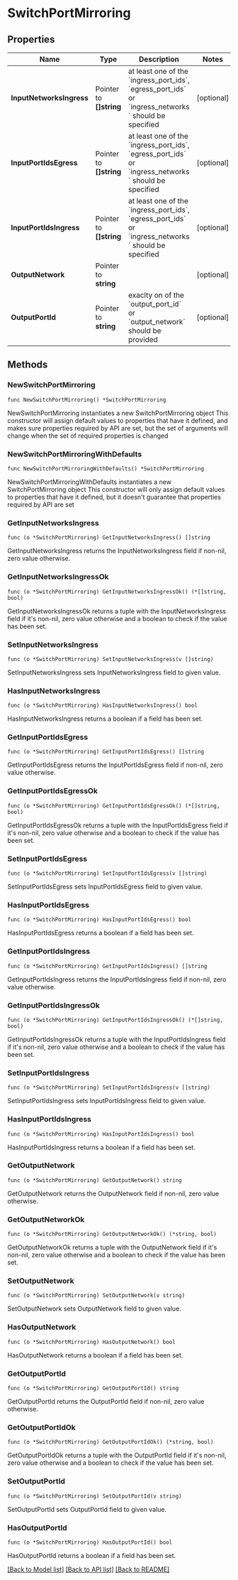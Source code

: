 # SwitchPortMirroring

## Properties

Name | Type | Description | Notes
------------ | ------------- | ------------- | -------------
**InputNetworksIngress** | Pointer to **[]string** | at least one of the &#x60;ingress_port_ids&#x60;, &#x60;egress_port_ids&#x60; or &#x60;ingress_networks &#x60; should be specified | [optional] 
**InputPortIdsEgress** | Pointer to **[]string** | at least one of the &#x60;ingress_port_ids&#x60;, &#x60;egress_port_ids&#x60; or &#x60;ingress_networks &#x60; should be specified | [optional] 
**InputPortIdsIngress** | Pointer to **[]string** | at least one of the &#x60;ingress_port_ids&#x60;, &#x60;egress_port_ids&#x60; or &#x60;ingress_networks &#x60; should be specified | [optional] 
**OutputNetwork** | Pointer to **string** |  | [optional] 
**OutputPortId** | Pointer to **string** | exaclty on of the &#x60;output_port_id&#x60; or &#x60;output_network&#x60; should be provided | [optional] 

## Methods

### NewSwitchPortMirroring

`func NewSwitchPortMirroring() *SwitchPortMirroring`

NewSwitchPortMirroring instantiates a new SwitchPortMirroring object
This constructor will assign default values to properties that have it defined,
and makes sure properties required by API are set, but the set of arguments
will change when the set of required properties is changed

### NewSwitchPortMirroringWithDefaults

`func NewSwitchPortMirroringWithDefaults() *SwitchPortMirroring`

NewSwitchPortMirroringWithDefaults instantiates a new SwitchPortMirroring object
This constructor will only assign default values to properties that have it defined,
but it doesn't guarantee that properties required by API are set

### GetInputNetworksIngress

`func (o *SwitchPortMirroring) GetInputNetworksIngress() []string`

GetInputNetworksIngress returns the InputNetworksIngress field if non-nil, zero value otherwise.

### GetInputNetworksIngressOk

`func (o *SwitchPortMirroring) GetInputNetworksIngressOk() (*[]string, bool)`

GetInputNetworksIngressOk returns a tuple with the InputNetworksIngress field if it's non-nil, zero value otherwise
and a boolean to check if the value has been set.

### SetInputNetworksIngress

`func (o *SwitchPortMirroring) SetInputNetworksIngress(v []string)`

SetInputNetworksIngress sets InputNetworksIngress field to given value.

### HasInputNetworksIngress

`func (o *SwitchPortMirroring) HasInputNetworksIngress() bool`

HasInputNetworksIngress returns a boolean if a field has been set.

### GetInputPortIdsEgress

`func (o *SwitchPortMirroring) GetInputPortIdsEgress() []string`

GetInputPortIdsEgress returns the InputPortIdsEgress field if non-nil, zero value otherwise.

### GetInputPortIdsEgressOk

`func (o *SwitchPortMirroring) GetInputPortIdsEgressOk() (*[]string, bool)`

GetInputPortIdsEgressOk returns a tuple with the InputPortIdsEgress field if it's non-nil, zero value otherwise
and a boolean to check if the value has been set.

### SetInputPortIdsEgress

`func (o *SwitchPortMirroring) SetInputPortIdsEgress(v []string)`

SetInputPortIdsEgress sets InputPortIdsEgress field to given value.

### HasInputPortIdsEgress

`func (o *SwitchPortMirroring) HasInputPortIdsEgress() bool`

HasInputPortIdsEgress returns a boolean if a field has been set.

### GetInputPortIdsIngress

`func (o *SwitchPortMirroring) GetInputPortIdsIngress() []string`

GetInputPortIdsIngress returns the InputPortIdsIngress field if non-nil, zero value otherwise.

### GetInputPortIdsIngressOk

`func (o *SwitchPortMirroring) GetInputPortIdsIngressOk() (*[]string, bool)`

GetInputPortIdsIngressOk returns a tuple with the InputPortIdsIngress field if it's non-nil, zero value otherwise
and a boolean to check if the value has been set.

### SetInputPortIdsIngress

`func (o *SwitchPortMirroring) SetInputPortIdsIngress(v []string)`

SetInputPortIdsIngress sets InputPortIdsIngress field to given value.

### HasInputPortIdsIngress

`func (o *SwitchPortMirroring) HasInputPortIdsIngress() bool`

HasInputPortIdsIngress returns a boolean if a field has been set.

### GetOutputNetwork

`func (o *SwitchPortMirroring) GetOutputNetwork() string`

GetOutputNetwork returns the OutputNetwork field if non-nil, zero value otherwise.

### GetOutputNetworkOk

`func (o *SwitchPortMirroring) GetOutputNetworkOk() (*string, bool)`

GetOutputNetworkOk returns a tuple with the OutputNetwork field if it's non-nil, zero value otherwise
and a boolean to check if the value has been set.

### SetOutputNetwork

`func (o *SwitchPortMirroring) SetOutputNetwork(v string)`

SetOutputNetwork sets OutputNetwork field to given value.

### HasOutputNetwork

`func (o *SwitchPortMirroring) HasOutputNetwork() bool`

HasOutputNetwork returns a boolean if a field has been set.

### GetOutputPortId

`func (o *SwitchPortMirroring) GetOutputPortId() string`

GetOutputPortId returns the OutputPortId field if non-nil, zero value otherwise.

### GetOutputPortIdOk

`func (o *SwitchPortMirroring) GetOutputPortIdOk() (*string, bool)`

GetOutputPortIdOk returns a tuple with the OutputPortId field if it's non-nil, zero value otherwise
and a boolean to check if the value has been set.

### SetOutputPortId

`func (o *SwitchPortMirroring) SetOutputPortId(v string)`

SetOutputPortId sets OutputPortId field to given value.

### HasOutputPortId

`func (o *SwitchPortMirroring) HasOutputPortId() bool`

HasOutputPortId returns a boolean if a field has been set.


[[Back to Model list]](../README.md#documentation-for-models) [[Back to API list]](../README.md#documentation-for-api-endpoints) [[Back to README]](../README.md)


